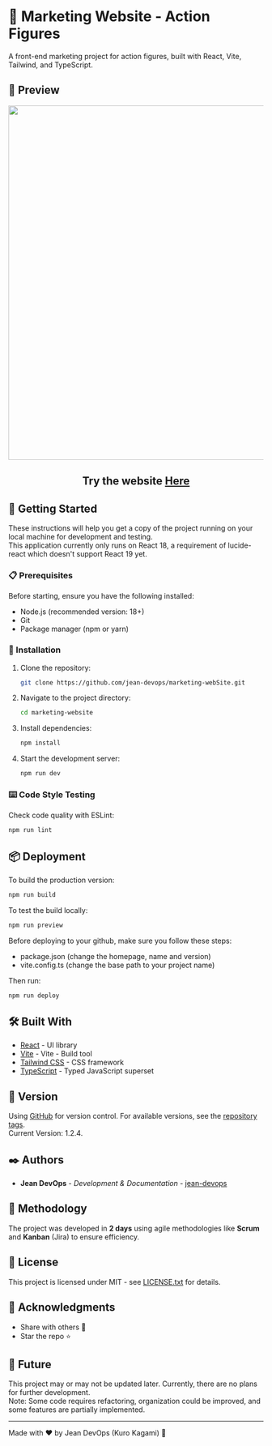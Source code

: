 # 📢 Marketing Website - Action Figures  

A front-end marketing project for action figures, built with React, Vite, Tailwind, and TypeScript.  

## 🚀 Preview

<div style="text-align: center">  
<img src="https://i.ibb.co/4nbyZNdX/website-preview.png" style="width: 700px">  
<br/>  
<h2>Try the website <a href="https://jean-devops.github.io/marketing-website">Here</a></h2>  
</div>  

## 🚀 Getting Started  

These instructions will help you get a copy of the project running on your local machine for development and testing.  
This application currently only runs on React 18, a requirement of lucide-react which doesn't support React 19 yet.  

### 📋 Prerequisites  

Before starting, ensure you have the following installed:  

- Node.js (recommended version: 18+)  
- Git
- Package manager (npm or yarn)

### 🔧 Installation  

1. Clone the repository:  
   ```sh  
   git clone https://github.com/jean-devops/marketing-webSite.git
   ```
2. Navigate to the project directory:
   ```sh
   cd marketing-website
   ```
3. Install dependencies:
   ```sh
   npm install
   ```
4. Start the development server:
   ```sh
   npm run dev
   ```

### ⌨️ Code Style Testing

Check code quality with ESLint:

```sh
npm run lint
```

## 📦 Deployment

To build the production version:

```sh
npm run build
```

To test the build locally:

```sh
npm run preview
```

Before deploying to your github, make sure you follow these steps:

- package.json (change the homepage, name and version)
- vite.config.ts (change the base path to your project name)

Then run:

```sh
npm run deploy
```

## 🛠️ Built With

- [React](https://react.dev/) - UI library
- [Vite](https://vitejs.dev/) - Vite - Build tool
- [Tailwind CSS](https://tailwindcss.com/) - CSS framework
- [TypeScript](https://www.typescriptlang.org/) - Typed JavaScript superset

## 📌 Version

Using [GitHub](https://github.com) for version control. For available versions, see the [repository tags](https://github.com/jean-devops/marketing-webSite/tags). <br/>
Current Version: 1.2.4.

## ✒️ Authors

- **Jean DevOps** - *Development & Documentation* - [jean-devops](https://github.com/jean-devops)

## 🎯 Methodology

The project was developed in **2 days** using agile methodologies like **Scrum** and **Kanban** (Jira) to ensure efficiency.

## 📄 License

This project is licensed under MIT - see [LICENSE.txt](LICENSE.txt) for details.

## 🎁 Acknowledgments

- Share with others 📢
- Star the repo ⭐

## 🤝 Future

This project may or may not be updated later. Currently, there are no plans for further development.<br/>
Note: Some code requires refactoring, organization could be improved, and some features are partially implemented.

---

Made with ❤️ by Jean DevOps (Kuro Kagami) 🚀
